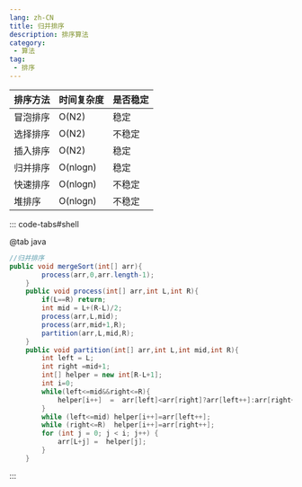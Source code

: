```yaml
---
lang: zh-CN
title: 归并排序
description: 排序算法
category: 
 - 算法
tag:
 - 排序
---
```


| 排序方法 | 时间复杂度 | 是否稳定 |
| -------- | ---------- | -------- |
| 冒泡排序 | O(N2)      | 稳定     |
| 选择排序 | O(N2)      | 不稳定   |
| 插入排序 | O(N2)      | 稳定     |
| 归并排序 | O(nlogn)   | 稳定     |
| 快速排序 | O(nlogn)   | 不稳定   |
| 堆排序   | O(nlogn)   | 不稳定   |

::: code-tabs#shell

@tab java

```java
//归并排序
public void mergeSort(int[] arr){
        process(arr,0,arr.length-1);
    }
    public void process(int[] arr,int L,int R){
        if(L==R) return;
        int mid = L+(R-L)/2;
        process(arr,L,mid);
        process(arr,mid+1,R);
        partition(arr,L,mid,R);
    }
    public void partition(int[] arr,int L,int mid,int R){
        int left = L;
        int right =mid+1;
        int[] helper = new int[R-L+1];
        int i=0;
        while(left<=mid&&right<=R){
            helper[i++]  =  arr[left]<arr[right]?arr[left++]:arr[right++];
        }
        while (left<=mid) helper[i++]=arr[left++];
        while (right<=R)  helper[i++]=arr[right++];
        for (int j = 0; j < i; j++) {
            arr[L+j] =  helper[j];
        }
    }
```

:::
